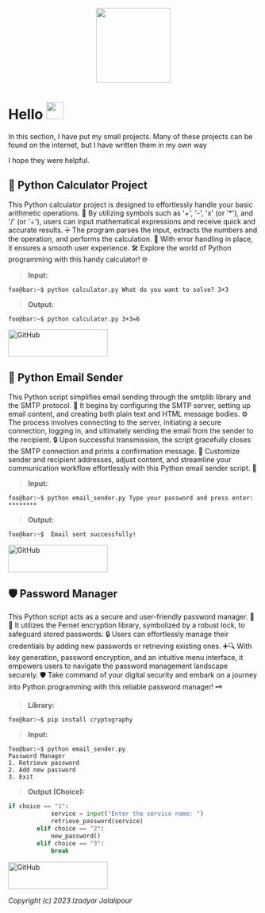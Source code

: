 <p align=center>
  <img height="150" weight="150" src="https://i.ibb.co/ZfdyMC7/output-onlinegiftools.gif">
</p>


# Hello    <img height="35" weight="70" src="https://i.ibb.co/NmcCZrz/Picture2.png">

In this section, I have put my small projects.
Many of these projects can be found on the internet, but I have written them in my own way

I hope they were helpful.

## 🧮 Python Calculator Project

This Python calculator project is designed to effortlessly handle your basic arithmetic operations. 🧮 By utilizing symbols such as '+', '-', 'x' (or '*'), and '/' (or '÷'), users can input mathematical expressions and receive quick and accurate results. ➗ The program parses the input, extracts the numbers and the operation, and performs the calculation. 🔄 With error handling in place, it ensures a smooth user experience. 🛠️ Explore the world of Python programming with this handy calculator! 🌐
> **Input:**
```console
foo@bar:~$ python calculator.py What do you want to solve? 3+3

```
>

> **Output:**
```console
foo@bar:~$ python calculator.py 3+3=6

```
>
>

<a href="https://github.com/izadyarjalalipour/Python/tree/main/Calculator">
  <img src="https://i.ibb.co/mcWLd7z/button-source-code.png" alt="GitHub" height="55" width="200">
</a>


## 📧 Python Email Sender

This Python script simplifies email sending through the smtplib library and the SMTP protocol. 📧 It begins by configuring the SMTP server, setting up email content, and creating both plain text and HTML message bodies. ⚙️ The process involves connecting to the server, initiating a secure connection, logging in, and ultimately sending the email from the sender to the recipient. 🔒 Upon successful transmission, the script gracefully closes the SMTP connection and prints a confirmation message. 🎉 Customize sender and recipient addresses, adjust content, and streamline your communication workflow effortlessly with this Python email sender script. 🚀
> **Input:**
```console
foo@bar:~$ python email_sender.py Type your password and press enter: ********

```
>

> **Output:**
```console
foo@bar:~$  Email sent successfully!

```
>
>

<a href="https://github.com/izadyarjalalipour/Python/tree/main/Email%20sender">
  <img src="https://i.ibb.co/mcWLd7z/button-source-code.png" alt="GitHub" height="55" width="200">
</a>

## 🛡️ Password Manager

This Python script acts as a secure and user-friendly password manager. 🐍🔐 It utilizes the Fernet encryption library, symbolized by a robust lock, to safeguard stored passwords. 🔒 Users can effortlessly manage their credentials by adding new passwords or retrieving existing ones. ➕🔍 With key generation, password encryption, and an intuitive menu interface, it empowers users to navigate the password management landscape securely. 🛡️ Take command of your digital security and embark on a journey into Python programming with this reliable password manager! 🗝️
> **Library:**
```console
foo@bar:~$ pip install cryptography

```
>
> **Input:**
```console
foo@bar:~$ python email_sender.py
Password Manager
1. Retrieve password
2. Add new password
3. Exit

```
>

> **Output (Choice):**
```python
if choice == "1":
            service = input("Enter the service name: ")
            retrieve_password(service)
        elif choice == "2":
            new_password()
        elif choice == "3":
            break
```
>
>

<a href="https://github.com/izadyarjalalipour/Python/tree/main/Email%20sender">
  <img src="https://i.ibb.co/mcWLd7z/button-source-code.png" alt="GitHub" height="55" width="200">
</a>

*Copyright (c) 2023 Izadyar Jalalipour*
